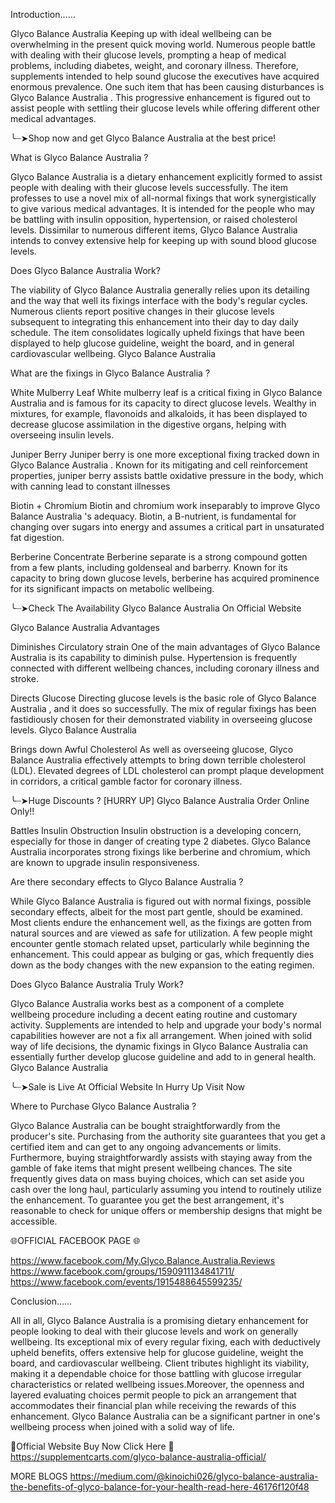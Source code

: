 Introduction……

Glyco Balance Australia  Keeping up with ideal wellbeing can be overwhelming in the present quick moving world. Numerous people battle with dealing with their glucose levels, prompting a heap of medical problems, including diabetes, weight, and coronary illness. Therefore, supplements intended to help sound glucose the executives have acquired enormous prevalence. One such item that has been causing disturbances is Glyco Balance Australia . This progressive enhancement is figured out to assist people with settling their glucose levels while offering different other medical advantages.

╰┈➤Shop now and get Glyco Balance Australia at the best price!

What is Glyco Balance Australia ?

Glyco Balance Australia is a dietary enhancement explicitly formed to assist people with dealing with their glucose levels successfully. The item professes to use a novel mix of all-normal fixings that work synergistically to give various medical advantages. It is intended for the people who may be battling with insulin opposition, hypertension, or raised cholesterol levels. Dissimilar to numerous different items, Glyco Balance Australia intends to convey extensive help for keeping up with sound blood glucose levels.

Does Glyco Balance Australia Work?

The viability of Glyco Balance Australia  generally relies upon its detailing and the way that well its fixings interface with the body's regular cycles. Numerous clients report positive changes in their glucose levels subsequent to integrating this enhancement into their day to day daily schedule. The item consolidates logically upheld fixings that have been displayed to help glucose guideline, weight the board, and in general cardiovascular wellbeing. Glyco Balance Australia  

What are the fixings in Glyco Balance Australia ?

White Mulberry Leaf
White mulberry leaf is a critical fixing in Glyco Balance Australia and is famous for its capacity to direct glucose levels. Wealthy in mixtures, for example, flavonoids and alkaloids, it has been displayed to decrease glucose assimilation in the digestive organs, helping with overseeing insulin levels.

Juniper Berry
Juniper berry is one more exceptional fixing tracked down in Glyco Balance Australia . Known for its mitigating and cell reinforcement properties, juniper berry assists battle oxidative pressure in the body, which with canning lead to constant illnesses

Biotin + Chromium
Biotin and chromium work inseparably to improve Glyco Balance Australia 's adequacy. Biotin, a B-nutrient, is fundamental for changing over sugars into energy and assumes a critical part in unsaturated fat digestion.

Berberine Concentrate
Berberine separate is a strong compound gotten from a few plants, including goldenseal and barberry. Known for its capacity to bring down glucose levels, berberine has acquired prominence for its significant impacts on metabolic wellbeing.

╰┈➤Check The Availability Glyco Balance Australia On Official Website

Glyco Balance Australia Advantages

Diminishes Circulatory strain
One of the main advantages of Glyco Balance Australia  is its capability to diminish pulse. Hypertension is frequently connected with different wellbeing chances, including coronary illness and stroke.

Directs Glucose
Directing glucose levels is the basic role of Glyco Balance Australia , and it does so successfully. The mix of regular fixings has been fastidiously chosen for their demonstrated viability in overseeing glucose levels. Glyco Balance Australia  

Brings down Awful Cholesterol
As well as overseeing glucose, Glyco Balance Australia  effectively attempts to bring down terrible cholesterol (LDL). Elevated degrees of LDL cholesterol can prompt plaque development in corridors, a critical gamble factor for coronary illness.

╰┈➤Huge Discounts ? [HURRY UP] Glyco Balance Australia Order Online Only!!

Battles Insulin Obstruction
Insulin obstruction is a developing concern, especially for those in danger of creating type 2 diabetes. Glyco Balance Australia  incorporates strong fixings like berberine and chromium, which are known to upgrade insulin responsiveness.

Are there secondary effects to Glyco Balance Australia ?

While Glyco Balance Australia  is figured out with normal fixings, possible secondary effects, albeit for the most part gentle, should be examined. Most clients endure the enhancement well, as the fixings are gotten from natural sources and are viewed as safe for utilization. A few people might encounter gentle stomach related upset, particularly while beginning the enhancement. This could appear as bulging or gas, which frequently dies down as the body changes with the new expansion to the eating regimen.

Does Glyco Balance Australia Truly Work?

Glyco Balance Australia works best as a component of a complete wellbeing procedure including a decent eating routine and customary activity. Supplements are intended to help and upgrade your body's normal capabilities however are not a fix all arrangement. When joined with solid way of life decisions, the dynamic fixings in Glyco Balance Australia can essentially further develop glucose guideline and add to in general health. Glyco Balance Australia  

╰┈➤Sale is Live At Official Website In Hurry Up Visit Now

Where to Purchase Glyco Balance Australia ?

Glyco Balance Australia  can be bought straightforwardly from the producer's site. Purchasing from the authority site guarantees that you get a certified item and can get to any ongoing advancements or limits. Furthermore, buying straightforwardly assists with staying away from the gamble of fake items that might present wellbeing chances. The site frequently gives data on mass buying choices, which can set aside you cash over the long haul, particularly assuming you intend to routinely utilize the enhancement. To guarantee you get the best arrangement, it's reasonable to check for unique offers or membership designs that might be accessible.

🌐OFFICIAL FACEBOOK PAGE 🌐

https://www.facebook.com/My.Glyco.Balance.Australia.Reviews
https://www.facebook.com/groups/1590911134841711/
https://www.facebook.com/events/1915488645599235/

Conclusion……

All in all, Glyco Balance Australia is a promising dietary enhancement for people looking to deal with their glucose levels and work on generally wellbeing. Its exceptional mix of every regular fixing, each with deductively upheld benefits, offers extensive help for glucose guideline, weight the board, and cardiovascular wellbeing. Client tributes highlight its viability, making it a dependable choice for those battling with glucose irregular characteristics or related wellbeing issues.Moreover, the openness and layered evaluating choices permit people to pick an arrangement that accommodates their financial plan while receiving the rewards of this enhancement. Glyco Balance Australia can be a significant partner in one's wellbeing process when joined with a solid way of life.

💊Official Website Buy Now Click Here 💊
https://supplementcarts.com/glyco-balance-australia-official/




MORE BLOGS 
https://medium.com/@kinoichi026/glyco-balance-australia-the-benefits-of-glyco-balance-for-your-health-read-here-46176f120f48
